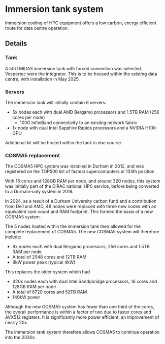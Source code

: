 # Immersion tank system

Immersion cooling of HPC equipment offers a low carbon, energy efficient route for data centre operation.

## Details

### Tank

A 50U MIDAS immersion tank with forced convection was selected.  Vespertec were the integrator.  This is to be housed within the existing data centre, with installation in May 2025.

### Servers

The immersion tank will initially contain 6 servers:

 - 5x nodes each with dual AMD Bergamo processors and 1.5TB RAM (256 cores per node)
   - 100G InfiniBand connectivity to an existing network fabric
 - 1x node with dual Intel Sapphire Rapids processors and a NVIDIA H100 GPU

Additional kit will be hosted within the tank in due course.

### COSMA5 replacement

The COSMA5 HPC system was installed in Durham in 2012, and was registered on the TOP500 list of fastest supercomputers at 134th position.  

With 16 cores and 128GB RAM per node, and around 320 nodes, this system was initially part of the DiRAC national HPC service, before being converted to a Durham-only system in 2018.

In 2024, as a result of a Durham University carbon fund and a contribution from Dell and AMD, 48 nodes were replaced with three new nodes with an equivalent core count and RAM footprint.  This formed the basis of a new COSMA5 system.

The 5 nodes hosted within the immersion tank then allowed for the complete replacement of COSMA5.  The new COSMA5 system will therefore include:

- 8x nodes each with dual Bergamo processors, 256 cores and 1.5TB RAM per node
- A total of 2048 cores and 12TB RAM
- 8kW power peak (typical 4kW)

This replaces the older system which had
- 420x nodes each with dual Intel Sandybridge processors, 16 cores and 128GB RAM per node
- A total of 6720 cores and 52TB RAM
- 140kW power

Although the new COSMA5 system has fewer than one third of the cores, the overall performance is within a factor of two due to faster cores and AVX512 registers.  It is significantly more power efficient, an improvement of nearly 20x.

The immersion tank system therefore allows COSMA5 to continue operation into the 2030s.
